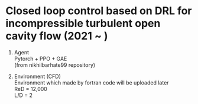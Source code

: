 # Closed loop control based on DRL for incompressible turbulent open cavity flow (2021 ~ ) 

1. Agent   
Pytorch + PPO + GAE   
(from  nikhilbarhate99 repository)

2. Environment (CFD)   
Environment which made by fortran code will be uploaded later    
  ReD = 12,000   
  L/D = 2   
